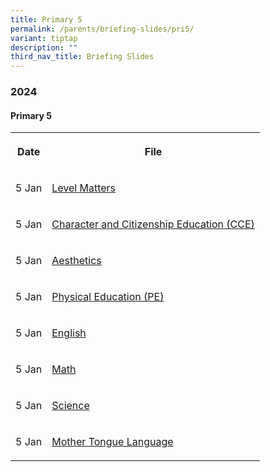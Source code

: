 ```yaml
---
title: Primary 5
permalink: /parents/briefing-slides/pri5/
variant: tiptap
description: ""
third_nav_title: Briefing Slides
---
```

<h3><strong>2024</strong></h3><h4><strong>Primary 5</strong></h4><table><tbody><tr><th rowspan="1" colspan="1"><p>Date</p></th><th rowspan="1" colspan="1"><p>File</p></th></tr><tr><td rowspan="1" colspan="1"><p>5 Jan</p></td><td rowspan="1" colspan="1"><p><a href="/files/Briefing Slides 2024/P5/P5_PTM_Jan_2024_Level_Matters.pdf" rel="noopener noreferrer nofollow" target="_blank">Level Matters</a></p></td></tr><tr><td rowspan="1" colspan="1"><p>5 Jan</p></td><td rowspan="1" colspan="1"><p><a href="/files/Briefing Slides 2024/P5/P5_PTM_Jan_2024_CCE_Sharing.pdf" rel="noopener noreferrer nofollow" target="_blank">Character and Citizenship Education (CCE)</a></p></td></tr><tr><td rowspan="1" colspan="1"><p>5 Jan</p></td><td rowspan="1" colspan="1"><p><a href="/files/Briefing Slides 2024/P5/P5_PTM__Jan_2024_Aesthetics.pdf" rel="noopener noreferrer nofollow" target="_blank">Aesthetics</a></p></td></tr><tr><td rowspan="1" colspan="1"><p>5 Jan</p></td><td rowspan="1" colspan="1"><p><a href="/files/Briefing Slides 2024/P5/P5_PTM_Jan_2024_PE.pdf" rel="noopener noreferrer nofollow" target="_blank">Physical Education (PE)</a></p></td></tr><tr><td rowspan="1" colspan="1"><p>5 Jan</p></td><td rowspan="1" colspan="1"><p><a href="/files/Briefing Slides 2024/P5/P5_PTM_Jan_2024_English.pdf" rel="noopener noreferrer nofollow" target="_blank">English</a></p></td></tr><tr><td rowspan="1" colspan="1"><p>5 Jan</p></td><td rowspan="1" colspan="1"><p><a href="/files/Briefing Slides 2024/P5/P5_PTM_Jan_2024_Math.pdf" rel="noopener noreferrer nofollow" target="_blank">Math</a></p></td></tr><tr><td rowspan="1" colspan="1"><p>5 Jan</p></td><td rowspan="1" colspan="1"><p><a href="/files/Briefing Slides 2024/P5/P5_PTM_Jan_2024_Science.pdf" rel="noopener noreferrer nofollow" target="_blank">Science</a></p></td></tr><tr><td rowspan="1" colspan="1"><p>5 Jan</p></td><td rowspan="1" colspan="1"><p><a href="/files/Briefing Slides 2024/P5/P5_PTM_Jan_2024_MTL.pdf" rel="noopener noreferrer nofollow" target="_blank">Mother Tongue Language</a></p></td></tr></tbody></table><p></p>